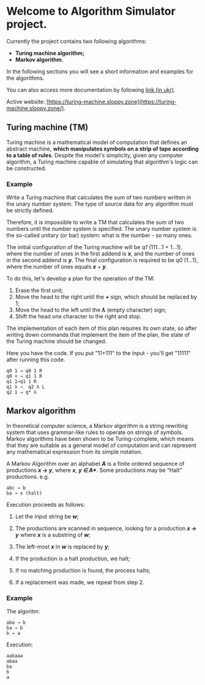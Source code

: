 # Welcome to Algorithm Simulator project.

Currently the project contains two following algorithms:
* __Turing machine algorithm;__
* __Markov algorithm.__

In the following sections you will see a short information 
and examples for the algorithms.

You can also access more documentation by following [link (in ukr)](https://docs.google.com/document/d/14754ouaBgO_RfGjSyRqqN4__binkFO0bNTNBlVl8IVQ/edit?usp=sharing).

Active website: [https://turing-machine.sloppy.zone](https://turing-machine.sloppy.zone/).

## Turing machine (TM)

Turing machine is a mathematical model of computation that 
defines an abstract machine, __which manipulates symbols on
a strip of tape according to a table of rules__. Despite the
model's simplicity, given any computer algorithm, a
Turing machine capable of simulating that algorithm's
logic can be constructed.

### Example

Write a Turing machine that calculates the sum of two 
numbers written in the unary number system.
The type of source data for any algorithm must be strictly
defined.

Therefore, it is impossible to write a 
TM that calculates the sum of two numbers until the 
number system is specified. The unary number system is 
the so-called unitary (or bar) system: what is the 
number - so many ones.

The initial configuration of the Turing machine will be 
_q1_ (111...1 + 1...1)‚ where the number of ones in the 
first addend is ___x___, and the number of ones in the 
second addend is ___y___. The final configuration is required 
to be _q0_ (1...1), where the number of ones equals ___x___ + ___y___. 

To do this, let's develop a plan for the operation of the TM:
1. Erase the first unit;
2. Move the head to the right until the ___+___ sign, which should be replaced by 1;
3. Move the head to the left until the ___λ___ (empty character) sign;
4. Shift the head one character to the right and stop.

The implementation of each item of this plan requires 
its own state, so after writing down commands that implement 
the item of the plan,
the state of the Turing machine should be changed.

Here you have the code. If you put "11+111" to the input - you'll 
get "11111" after running this code.

```
q0 1 → q0 1 R
q0 + → q1 1 R
q1 1→q1 1 R
q1 λ →  q2 λ L
q2 1 → q* λ
```


## Markov algorithm

In theoretical computer science, a Markov algorithm is a 
string rewriting system that uses grammar-like rules to 
operate on strings of symbols. Markov algorithms have been 
shown to be Turing-complete, which means that they are 
suitable as a general model of computation and can represent 
any mathematical expression from its simple notation. 

A Markov Algorithm over an alphabet ___A___ is a finite 
ordered sequence of productions ___x → y___, where ___x___, 
___y ∈ A*___. Some productions may be “Halt” productions. e.g.

```
abc → b
ba → x (halt)
```

Execution proceeds as follows:

1. Let the input string be ___w___;

2. The productions are scanned in sequence, looking for
a production ___x → y___ where ___x___ is a substring of ___w___;

3. The left-most ___x___ in ___w___ is replaced by ___y___;

4. If the production is a halt production, we halt;

5. If no matching production is found, the process halts;

6. If a replacement was made, we repeat from step 2.

### Example

The algoritm:
````
aba → b
ba → b
b → a
````

Execution:
```
aabaaa
abaa
ba
b
a
```




